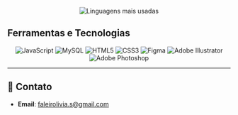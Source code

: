 <div align="center">

![Linguagens mais usadas](https://github-readme-stats.vercel.app/api/top-langs/?username=liviafaleiro&layout=compact&theme=dark&hide_border=true)

</div>  

## Ferramentas e Tecnologias   

<div align="center">  
<img src="https://img.shields.io/badge/JavaScript-323330?style=for-the-badge&logo=javascript&logoColor=F7DF1E" alt="JavaScript"/>  
<img src="https://img.shields.io/badge/MySQL-4479A1?style=for-the-badge&logo=mysql&logoColor=white" alt="MySQL"/>  
<img src="https://img.shields.io/badge/HTML5-E34F26?style=for-the-badge&logo=html5&logoColor=white" alt="HTML5"/>  
<img src="https://img.shields.io/badge/CSS3-1572B6?style=for-the-badge&logo=css3&logoColor=white" alt="CSS3"/>  
<img src="https://img.shields.io/badge/Figma-F24E1E?style=for-the-badge&logo=figma&logoColor=white" alt="Figma"/>  
<img src="https://img.shields.io/badge/Adobe%20Illustrator-FF9A00?style=for-the-badge&logo=adobeillustrator&logoColor=white" alt="Adobe Illustrator"/>  
<img src="https://img.shields.io/badge/Adobe%20Photoshop-31A8FF?style=for-the-badge&logo=adobephotoshop&logoColor=white" alt="Adobe Photoshop"/>  
</div>  
 
---

## 🍃 Contato 
- **Email**: faleirolivia.s@gmail.com


